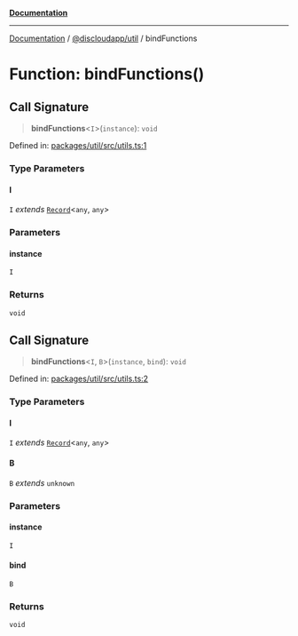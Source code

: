 [**Documentation**](../../../README.md)

***

[Documentation](../../../packages.md) / [@discloudapp/util](../README.md) / bindFunctions

# Function: bindFunctions()

## Call Signature

> **bindFunctions**\<`I`\>(`instance`): `void`

Defined in: [packages/util/src/utils.ts:1](https://github.com/discloud/discloud.app/blob/e06d08869d94db25520cbe5fdcc3cdbc242fb0cb/packages/util/src/utils.ts#L1)

### Type Parameters

#### I

`I` *extends* [`Record`](https://www.typescriptlang.org/docs/handbook/utility-types.html#recordkeys-type)\<`any`, `any`\>

### Parameters

#### instance

`I`

### Returns

`void`

## Call Signature

> **bindFunctions**\<`I`, `B`\>(`instance`, `bind`): `void`

Defined in: [packages/util/src/utils.ts:2](https://github.com/discloud/discloud.app/blob/e06d08869d94db25520cbe5fdcc3cdbc242fb0cb/packages/util/src/utils.ts#L2)

### Type Parameters

#### I

`I` *extends* [`Record`](https://www.typescriptlang.org/docs/handbook/utility-types.html#recordkeys-type)\<`any`, `any`\>

#### B

`B` *extends* `unknown`

### Parameters

#### instance

`I`

#### bind

`B`

### Returns

`void`
